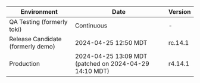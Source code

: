 | Environment | Date | Version |
| -------- | ------- | ------- |
| QA Testing (formerly toki)| Continuous | - |
| Release Candidate (formerly demo) | 2024-04-25 12:50 MDT | rc.14.1 |
| Production | 2024-04-25 13:09 MDT (patched on 2024-04-29 14:10 MDT) | r4.14.1 |
